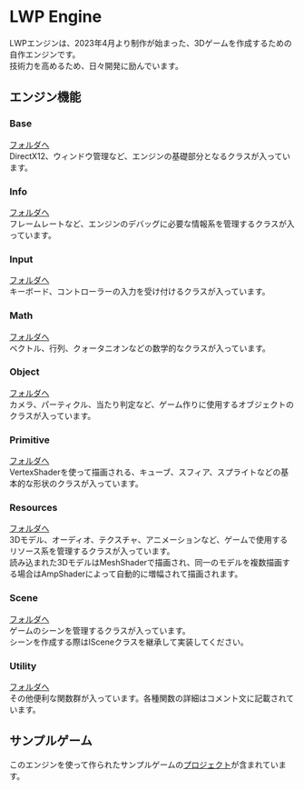 # LWP Engine
LWPエンジンは、2023年4月より制作が始まった、3Dゲームを作成するための自作エンジンです。  
技術力を高めるため、日々開発に励んでいます。  

## エンジン機能
### Base
[フォルダへ](Engine/base)  
DirectX12、ウィンドウ管理など、エンジンの基礎部分となるクラスが入っています。  

### Info
[フォルダへ](Engine/info)  
フレームレートなど、エンジンのデバッグに必要な情報系を管理するクラスが入っています。  

### Input
[フォルダへ](Engine/input)  
キーボード、コントローラーの入力を受け付けるクラスが入っています。  

### Math
[フォルダへ](Engine/math)  
ベクトル、行列、クォータニオンなどの数学的なクラスが入っています。  

### Object
[フォルダへ](Engine/object)  
カメラ、パーティクル、当たり判定など、ゲーム作りに使用するオブジェクトのクラスが入っています。  

### Primitive
[フォルダへ](Engine/primitive)  
VertexShaderを使って描画される、キューブ、スフィア、スプライトなどの基本的な形状のクラスが入っています。  

### Resources
[フォルダへ](Engine/resources)  
3Dモデル、オーディオ、テクスチャ、アニメーションなど、ゲームで使用するリソース系を管理するクラスが入っています。  
読み込まれた3DモデルはMeshShaderで描画され、同一のモデルを複数描画する場合はAmpShaderによって自動的に増幅されて描画されます。  

### Scene
[フォルダへ](Engine/scene)  
ゲームのシーンを管理するクラスが入っています。  
シーンを作成する際はISceneクラスを継承して実装してください。  

### Utility
[フォルダへ](Engine/utility)  
その他便利な関数群が入っています。各種関数の詳細はコメント文に記載されています。  


## サンプルゲーム
このエンジンを使って作られたサンプルゲームの[プロジェクト](SampleGame)が含まれています。  

